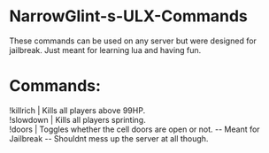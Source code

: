 # NarrowGlint-s-ULX-Commands
These commands can be used on any server but were designed for jailbreak. Just meant for learning lua and having fun.

# Commands:  
!killrich | Kills all players above 99HP.  
!slowdown | Kills all players sprinting.  
!doors | Toggles whether the cell doors are open or not. -- Meant for Jailbreak -- Shouldnt mess up the server at all though.   
